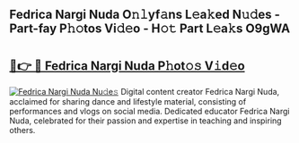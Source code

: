 ## Fedrica Nargi Nuda O𝚗𝚕yf𝚊ns L𝚎a𝚔ed N𝚞𝚍es - Part-fay P𝚑𝚘tos Vi𝚍𝚎o - H𝚘𝚝 Part L𝚎a𝚔s O9gWA

# <h2><a href="http://kff0nhk.oniu.top/?m=Fedrica+Nargi+Nuda">🔗👉 🔴 Fedrica Nargi Nuda P𝚑ot𝚘𝚜 V𝚒d𝚎o</a></h2>

[![Fedrica Nargi Nuda Nu𝚍e𝚜](https://i.imgur.com/0qMVB7G.gif)](http://kff0nhk.oniu.top/?m=Fedrica+Nargi+Nuda)
Digital content creator Fedrica Nargi Nuda, acclaimed for sharing dance and lifestyle material, consisting of performances and vlogs on social media. Dedicated educator Fedrica Nargi Nuda, celebrated for their passion and expertise in teaching and inspiring others.  
